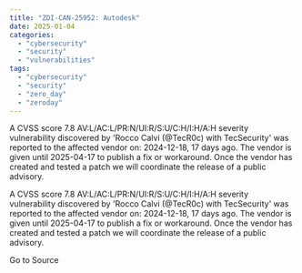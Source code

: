 ```yaml
---
title: "ZDI-CAN-25952: Autodesk"
date: 2025-01-04
categories: 
  - "cybersecurity"
  - "security"
  - "vulnerabilities"
tags: 
  - "cybersecurity"
  - "security"
  - "zero_day"
  - "zeroday"
---
```


A CVSS score 7.8 AV:L/AC:L/PR:N/UI:R/S:U/C:H/I:H/A:H severity vulnerability discovered by 'Rocco Calvi (@TecR0c) with TecSecurity' was reported to the affected vendor on: 2024-12-18, 17 days ago. The vendor is given until 2025-04-17 to publish a fix or workaround. Once the vendor has created and tested a patch we will coordinate the release of a public advisory.

A CVSS score 7.8 AV:L/AC:L/PR:N/UI:R/S:U/C:H/I:H/A:H severity vulnerability discovered by 'Rocco Calvi (@TecR0c) with TecSecurity' was reported to the affected vendor on: 2024-12-18, 17 days ago. The vendor is given until 2025-04-17 to publish a fix or workaround. Once the vendor has created and tested a patch we will coordinate the release of a public advisory.

Go to Source

